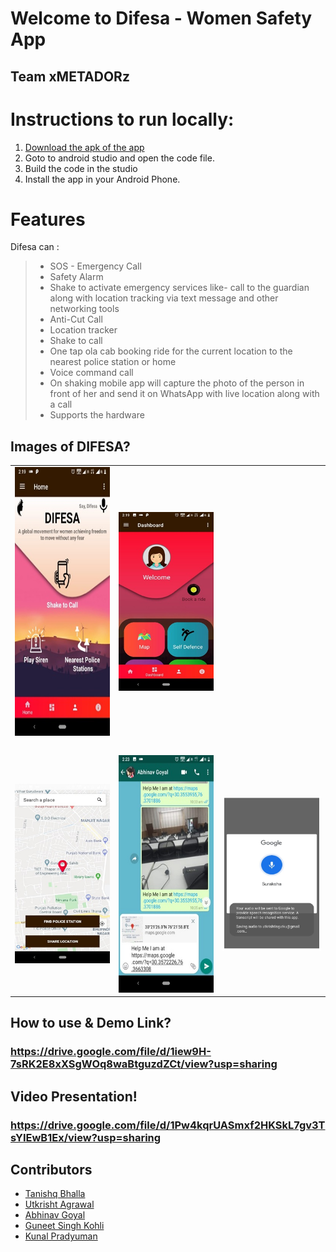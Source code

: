 # Welcome to Difesa  - Women Safety App 
## Team xMETADORz
 

# Instructions to run locally:
1. [Download the apk of the app](https://github.com/gutku10/Difesa/tree/master/app)
2. Goto to android studio and open the code file. 
3. Build the code in the studio 
4. Install the app in your Android Phone.


# Features

Difesa can :
>
>* SOS - Emergency Call
>* Safety Alarm
>* Shake to activate emergency services like- call to the guardian along with location tracking via text message and other networking tools
>* Anti-Cut Call
>* Location tracker
>* Shake to call
>* One tap ola cab booking ride for the current location to the nearest police station or home
>* Voice command call
>* On shaking mobile app will capture the photo of the person in front of her and send it on WhatsApp with live location along with a call
>* Supports the hardware

## Images of DIFESA?


<table>
  <tr>
    <td align="center"><img src="https://github.com/gutku10/Difesa/blob/master/Screenshots/Home.jpg" height="430px;"alt=""/></td>
    <td align="center"><img src="https://github.com/gutku10/Difesa/blob/master/Screenshots/Dashboard.jpg" alt=""/><br /></td>
   
    
  </tr>
  <td align="center"><img src="https://github.com/gutku10/Difesa/blob/master/Screenshots/Device1.JPG" alt=""/></td>
  <tr>
  </tr>
  <tr>
        <td align="center"><img src="https://github.com/gutku10/Difesa/blob/master/Screenshots/Nearest Police Station.jpg" alt=""/><br /></td>
        <td align="center"><img src="https://github.com/gutku10/Difesa/blob/master/Screenshots/On shake Sharing.jpg" height="380px;" alt=""/><br /></td>
        <td align="center"><img src="https://github.com/gutku10/Difesa/blob/master/Screenshots/Suraksha.PNG" alt=""/><br /></td>
  </tr>
</table>


## How to use & Demo Link?

### https://drive.google.com/file/d/1iew9H-7sRK2E8xXSgWOq8waBtguzdZCt/view?usp=sharing

## Video Presentation!

### https://drive.google.com/file/d/1Pw4kqrUASmxf2HKSkL7gv3TsYIEwB1Ex/view?usp=sharing

## Contributors
* [Tanishq Bhalla](https://github.com/)  
* [Utkrisht Agrawal](https://github.com/gutku10)  
* [Abhinav Goyal](https://github.com/zabhitak)  
* [Guneet Singh Kohli](https://github.com/guneetsk99)  
* [Kunal Pradyuman](https://github.com/lostaquila)  
